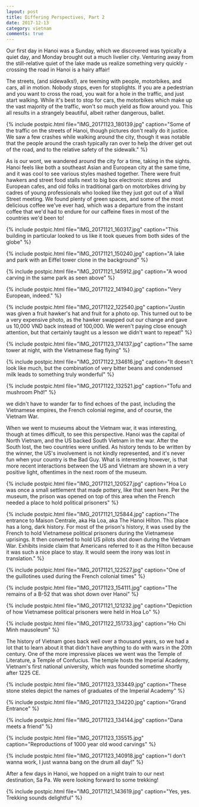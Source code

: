 ```yaml
---
layout: post
title: Differing Perspectives, Part 2
date: 2017-12-13
category: vietnam
comments: true
---
```


Our first day in Hanoi was a Sunday, which we discovered was typically a quiet day, and Monday brought out a much livelier city. Venturing away from the still-relative quiet of the lake made us realize something very quickly - crossing the road in Hanoi is a hairy affair!

The streets, (and sidewalks!), are teeming with people, motorbikes, and cars, all in motion. Nobody stops, even for stoplights. If you are a pedestrian and you want to cross the road, you wait for a hole in the traffic, and just start walking. While it's best to stop for cars, the motorbikes which make up the vast majority of the traffic, won't so much yield as flow around you. This all results in a strangely beautiful, albeit rather dangerous, ballet.

{% include postpic.html file="IMG_20171123_180139.jpg" caption="Some of the traffic on the streets of Hanoi, though pictures don't really do it justice. We saw a few crashes while walking around the city, though it was notable that the people around the crash typically ran over to help the driver get out of the road, and to the relative safety of the sidewalk." %}

As is our wont, we wandered around the city for a time, taking in the sights. Hanoi feels like both a southeast Asian and European city at the same time, and it was cool to see various styles mashed together. There were fruit hawkers and street food stalls next to big box electronic stores and European cafes, and old folks in traditional garb on motorbikes driving by cadres of young professionals who looked like they just got out of a Wall Street meeting. We found plenty of green spaces, and some of the most delicious coffee we've ever had, which was a departure from the instant coffee that we'd had to endure for our caffeine fixes in most of the countries we'd been to!

{% include postpic.html file="IMG_20171121_160317.jpg" caption="This building in particular looked to us like it took queues from both sides of the globe" %}

{% include postpic.html file="IMG_20171121_150240.jpg" caption="A lake and park with an Eiffel tower clone in the background" %}

{% include postpic.html file="IMG_20171121_145912.jpg" caption="A wood carving in the same park as seen above" %}

{% include postpic.html file="IMG_20171122_141940.jpg" caption="Very European, indeed." %}

{% include postpic.html file="IMG_20171122_122540.jpg" caption="Justin was given a fruit hawker's hat and fruit for a photo op. This turned out to be a very expensive photo, as the hawker swapped out our change and gave us 10,000 VND back instead of 100,000.  We weren't paying close enough attention, but that certainly taught us a lesson we didn't want to repeat!" %}

{% include postpic.html file="IMG_20171123_174137.jpg" caption="The same tower at night, with the Vietnamese flag flying" %}

{% include postpic.html file="IMG_20171122_134616.jpg" caption="It doesn't look like much, but the combination of very bitter beans and condensed milk leads to something truly wonderful" %}

{% include postpic.html file="IMG_20171122_132521.jpg" caption="Tofu and mushroom Phở!" %}

we didn't have to wander far to find echoes of the past, including the Vietnamese empires, the French colonial regime, and of course, the Vietnam War.

When we went to museums about the Vietnam war, it was interesting, though at times difficult, to see this perspective. Hanoi was the capital of North Vietnam, and the US backed South Vietnam in the war. After the South lost, the two countries were unified. As history tends to be written by the winner, the US's involvement is not kindly represented, and it's never fun when your country is the Bad Guy. What is interesting however, is that more recent interactions between the US and Vietnam are shown in a very positive light, oftentimes in the next room of the museum.

{% include postpic.html file="IMG_20171121_120527.jpg" caption="Hoa Lo was once a small settlement that made pottery, like that seen here. Per the museum, the prison was opened on top of this area when the French needed a place to hold political prisoners" %}

{% include postpic.html file="IMG_20171121_125844.jpg" caption="The entrance to Maison Centrale, aka Ha Loa, aka The Hanoi Hilton. This place has a long, dark history. For most of the prison's history, it was used by the French to hold Vietnamese political prisoners during the Vietnamese uprisings. It then converted to hold US pilots shot down during the Vietnam War. Exhibits inside claim that Americans referred to it as the Hilton because it was such a nice place to stay. It would seem the irony was lost in translation." %}

{% include postpic.html file="IMG_20171121_122527.jpg" caption="One of the guillotines used during the French colonial times" %}

{% include postpic.html file="IMG_20171123_154111.jpg" caption="The remains of a B-52 that was shot down over Hanoi" %}

{% include postpic.html file="IMG_20171121_121232.jpg" caption="Depiction of how Vietnamese political prisoners were held in Hoa Lo" %}

{% include postpic.html file="IMG_20171122_151733.jpg" caption="Ho Chi Minh mausoleum" %}
 
The history of Vietnam goes back well over a thousand years, so we had a lot that to learn about it that didn't have anything to do with wars in the 20th century. One of the more impressive places we went was the Temple of Literature, a Temple of Confucius. The temple hosts the Imperial Academy, Vietnam's first national university, which was founded sometime shortly after 1225 CE.

{% include postpic.html file="IMG_20171123_133449.jpg" caption="These stone steles depict the names of graduates of the Imperial Academy" %}

{% include postpic.html file="IMG_20171123_134220.jpg" caption="Grand Entrance" %}

{% include postpic.html file="IMG_20171123_134144.jpg" caption="Dana meets a friend" %}

{% include postpic.html file="IMG_20171123_135515.jpg" caption="Reproductions of 1000 year old wood carvings" %}

{% include postpic.html file="IMG_20171123_140918.jpg" caption="I don't wanna work, I just wanna bang on the drum all day!" %}

After a few days in Hanoi, we hopped on a night train to our next destination, Sa Pa. We were looking forward to some trekking!

{% include postpic.html file="IMG_20171121_143619.jpg" caption="Yes, yes. Trekking sounds delightful" %}
